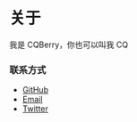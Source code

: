 # 关于

我是 CQBerry，你也可以叫我 CQ

### 联系方式

- <a href='https://github.com/CQBerry'>GitHub</a>
- <a href='mailto:i@cqberry.me'>Email</a>
- <a href='https://twitter.com/CQBerry2'>Twitter</a>
